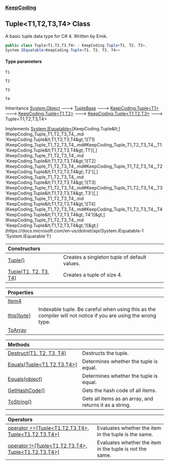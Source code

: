 ### [KeepCoding](KeepCoding.md 'KeepCoding')
## Tuple&lt;T1,T2,T3,T4&gt; Class
A basic tuple data type for C# 4. Written by Emik.  
```csharp
public class Tuple<T1,T2,T3,T4> : KeepCoding.Tuple<T1, T2, T3>,
System.IEquatable<KeepCoding.Tuple<T1, T2, T3, T4>>
```
#### Type parameters
<a name='KeepCoding_Tuple_T1_T2_T3_T4__T1'></a>
`T1`  
  
<a name='KeepCoding_Tuple_T1_T2_T3_T4__T2'></a>
`T2`  
  
<a name='KeepCoding_Tuple_T1_T2_T3_T4__T3'></a>
`T3`  
  
<a name='KeepCoding_Tuple_T1_T2_T3_T4__T4'></a>
`T4`  
  

Inheritance [System.Object](https://docs.microsoft.com/en-us/dotnet/api/System.Object 'System.Object') &#129106; [TupleBase](KeepCoding_TupleBase.md 'KeepCoding.TupleBase') &#129106; [KeepCoding.Tuple&lt;](KeepCoding_Tuple_T_.md 'KeepCoding.Tuple&lt;T&gt;')[T1](KeepCoding_Tuple_T1_T2_T3_T4_.md#KeepCoding_Tuple_T1_T2_T3_T4__T1 'KeepCoding.Tuple&lt;T1,T2,T3,T4&gt;.T1')[&gt;](KeepCoding_Tuple_T_.md 'KeepCoding.Tuple&lt;T&gt;') &#129106; [KeepCoding.Tuple&lt;](KeepCoding_Tuple_T1_T2_.md 'KeepCoding.Tuple&lt;T1,T2&gt;')[T1](KeepCoding_Tuple_T1_T2_T3_T4_.md#KeepCoding_Tuple_T1_T2_T3_T4__T1 'KeepCoding.Tuple&lt;T1,T2,T3,T4&gt;.T1')[,](KeepCoding_Tuple_T1_T2_.md 'KeepCoding.Tuple&lt;T1,T2&gt;')[T2](KeepCoding_Tuple_T1_T2_T3_T4_.md#KeepCoding_Tuple_T1_T2_T3_T4__T2 'KeepCoding.Tuple&lt;T1,T2,T3,T4&gt;.T2')[&gt;](KeepCoding_Tuple_T1_T2_.md 'KeepCoding.Tuple&lt;T1,T2&gt;') &#129106; [KeepCoding.Tuple&lt;](KeepCoding_Tuple_T1_T2_T3_.md 'KeepCoding.Tuple&lt;T1,T2,T3&gt;')[T1](KeepCoding_Tuple_T1_T2_T3_T4_.md#KeepCoding_Tuple_T1_T2_T3_T4__T1 'KeepCoding.Tuple&lt;T1,T2,T3,T4&gt;.T1')[,](KeepCoding_Tuple_T1_T2_T3_.md 'KeepCoding.Tuple&lt;T1,T2,T3&gt;')[T2](KeepCoding_Tuple_T1_T2_T3_T4_.md#KeepCoding_Tuple_T1_T2_T3_T4__T2 'KeepCoding.Tuple&lt;T1,T2,T3,T4&gt;.T2')[,](KeepCoding_Tuple_T1_T2_T3_.md 'KeepCoding.Tuple&lt;T1,T2,T3&gt;')[T3](KeepCoding_Tuple_T1_T2_T3_T4_.md#KeepCoding_Tuple_T1_T2_T3_T4__T3 'KeepCoding.Tuple&lt;T1,T2,T3,T4&gt;.T3')[&gt;](KeepCoding_Tuple_T1_T2_T3_.md 'KeepCoding.Tuple&lt;T1,T2,T3&gt;') &#129106; Tuple&lt;T1,T2,T3,T4&gt;  

Implements [System.IEquatable&lt;](https://docs.microsoft.com/en-us/dotnet/api/System.IEquatable-1 'System.IEquatable`1')[KeepCoding.Tuple&lt;](KeepCoding_Tuple_T1_T2_T3_T4_.md 'KeepCoding.Tuple&lt;T1,T2,T3,T4&gt;')[T1](KeepCoding_Tuple_T1_T2_T3_T4_.md#KeepCoding_Tuple_T1_T2_T3_T4__T1 'KeepCoding.Tuple&lt;T1,T2,T3,T4&gt;.T1')[,](KeepCoding_Tuple_T1_T2_T3_T4_.md 'KeepCoding.Tuple&lt;T1,T2,T3,T4&gt;')[T2](KeepCoding_Tuple_T1_T2_T3_T4_.md#KeepCoding_Tuple_T1_T2_T3_T4__T2 'KeepCoding.Tuple&lt;T1,T2,T3,T4&gt;.T2')[,](KeepCoding_Tuple_T1_T2_T3_T4_.md 'KeepCoding.Tuple&lt;T1,T2,T3,T4&gt;')[T3](KeepCoding_Tuple_T1_T2_T3_T4_.md#KeepCoding_Tuple_T1_T2_T3_T4__T3 'KeepCoding.Tuple&lt;T1,T2,T3,T4&gt;.T3')[,](KeepCoding_Tuple_T1_T2_T3_T4_.md 'KeepCoding.Tuple&lt;T1,T2,T3,T4&gt;')[T4](KeepCoding_Tuple_T1_T2_T3_T4_.md#KeepCoding_Tuple_T1_T2_T3_T4__T4 'KeepCoding.Tuple&lt;T1,T2,T3,T4&gt;.T4')[&gt;](KeepCoding_Tuple_T1_T2_T3_T4_.md 'KeepCoding.Tuple&lt;T1,T2,T3,T4&gt;')[&gt;](https://docs.microsoft.com/en-us/dotnet/api/System.IEquatable-1 'System.IEquatable`1')  

| Constructors | |
| :--- | :--- |
| [Tuple()](KeepCoding_Tuple_T1_T2_T3_T4__Tuple().md 'KeepCoding.Tuple&lt;T1,T2,T3,T4&gt;.Tuple()') | Creates a singleton tuple of default values.<br/> |
| [Tuple(T1, T2, T3, T4)](KeepCoding_Tuple_T1_T2_T3_T4__Tuple(T1_T2_T3_T4).md 'KeepCoding.Tuple&lt;T1,T2,T3,T4&gt;.Tuple(T1, T2, T3, T4)') | Creates a tuple of size 4.<br/> |

| Properties | |
| :--- | :--- |
| [Item4](KeepCoding_Tuple_T1_T2_T3_T4__Item4.md 'KeepCoding.Tuple&lt;T1,T2,T3,T4&gt;.Item4') |  |
| [this[byte]](KeepCoding_Tuple_T1_T2_T3_T4__this_byte_.md 'KeepCoding.Tuple&lt;T1,T2,T3,T4&gt;.this[byte]') | Indexable tuple. Be careful when using this as the compiler will not notice if you are using the wrong type.<br/> |
| [ToArray](KeepCoding_Tuple_T1_T2_T3_T4__ToArray.md 'KeepCoding.Tuple&lt;T1,T2,T3,T4&gt;.ToArray') |  |

| Methods | |
| :--- | :--- |
| [Destruct(T1, T2, T3, T4)](KeepCoding_Tuple_T1_T2_T3_T4__Destruct(T1_T2_T3_T4).md 'KeepCoding.Tuple&lt;T1,T2,T3,T4&gt;.Destruct(T1, T2, T3, T4)') | Destructs the tuple.<br/> |
| [Equals(Tuple&lt;T1,T2,T3,T4&gt;)](KeepCoding_Tuple_T1_T2_T3_T4__Equals(KeepCoding_Tuple_T1_T2_T3_T4_).md 'KeepCoding.Tuple&lt;T1,T2,T3,T4&gt;.Equals(KeepCoding.Tuple&lt;T1,T2,T3,T4&gt;)') | Determines whether the tuple is equal.<br/> |
| [Equals(object)](KeepCoding_Tuple_T1_T2_T3_T4__Equals(object).md 'KeepCoding.Tuple&lt;T1,T2,T3,T4&gt;.Equals(object)') | Determines whether the tuple is equal.<br/> |
| [GetHashCode()](KeepCoding_Tuple_T1_T2_T3_T4__GetHashCode().md 'KeepCoding.Tuple&lt;T1,T2,T3,T4&gt;.GetHashCode()') | Gets the hash code of all items.<br/> |
| [ToString()](KeepCoding_Tuple_T1_T2_T3_T4__ToString().md 'KeepCoding.Tuple&lt;T1,T2,T3,T4&gt;.ToString()') | Gets all items as an array, and returns it as a string.<br/> |

| Operators | |
| :--- | :--- |
| [operator ==(Tuple&lt;T1,T2,T3,T4&gt;, Tuple&lt;T1,T2,T3,T4&gt;)](KeepCoding_Tuple_T1_T2_T3_T4__op_Equality(KeepCoding_Tuple_T1_T2_T3_T4__KeepCoding_Tuple_T1_T2_T3_T4_).md 'KeepCoding.Tuple&lt;T1,T2,T3,T4&gt;.op_Equality(KeepCoding.Tuple&lt;T1,T2,T3,T4&gt;, KeepCoding.Tuple&lt;T1,T2,T3,T4&gt;)') | Evaluates whether the item in the tuple is the same.<br/> |
| [operator !=(Tuple&lt;T1,T2,T3,T4&gt;, Tuple&lt;T1,T2,T3,T4&gt;)](KeepCoding_Tuple_T1_T2_T3_T4__op_Inequality(KeepCoding_Tuple_T1_T2_T3_T4__KeepCoding_Tuple_T1_T2_T3_T4_).md 'KeepCoding.Tuple&lt;T1,T2,T3,T4&gt;.op_Inequality(KeepCoding.Tuple&lt;T1,T2,T3,T4&gt;, KeepCoding.Tuple&lt;T1,T2,T3,T4&gt;)') | Evaluates whether the item in the tuple is not the same.<br/> |
